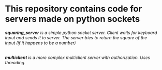 # This repository contains code for servers made on python sockets

###### ***squaring_server*** is a simple python socket server. Client waits for keyboard input and sends it to server. The server tries to return the square of the input (if it happens to be a number)
###### ***multiclient*** is a more complex multiclient server with authorization. Uses threading.